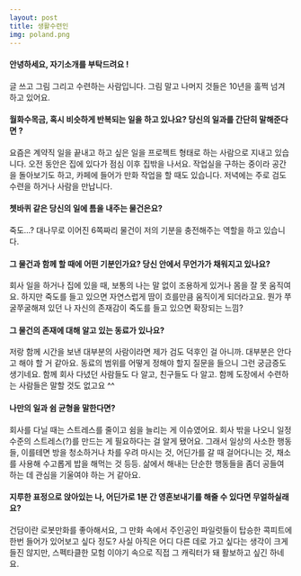 ```yaml
---
layout: post
title: 생활수련인
img: poland.png 
---
```



#### 안녕하세요, 자기소개를 부탁드려요 !

글 쓰고 그림 그리고 수련하는 사람입니다. 그림 말고 나머지 것들은 10년을 훌쩍 넘겨 하고 있어요. 

#### 월화수목금, 혹시 비슷하게 반복되는 일을 하고 있나요? 당신의 일과를 간단히 말해준다면 ?

요즘은 계약직 일을 끝내고 하고 싶은 일을 프로젝트 형태로 하는 사람으로 지내고 있습니다. 오전 동안은 집에 있다가 점심 이후 집밖을 나서요. 작업실을 구하는 중이라 공간을 돌아보기도 하고, 카페에 들어가 만화 작업을 할 때도 있습니다. 저녁에는 주로 검도 수련을 하거나 사람을 만납니다. 

#### 쳇바퀴 같은 당신의 일에 틈을 내주는 물건은요?

죽도...? 대나무로 이어진 6쪽짜리 물건이 저의 기분을 충전해주는 역할을 하고 있습니다. 

#### 그 물건과 함께 할 때에 어떤 기분인가요? 당신 안에서 무언가가 채워지고 있나요?

회사 일을 하거나 집에 있을 때, 보통의 나는 말 없이 조용하게 있거나 몸을 잘 못 움직여요. 하지만 죽도를 들고 있으면 자연스럽게 땀이 흐를만큼 움직이게 되더라고요. 뭔가 쭈굴쭈굴해져 있던 나 자신의 존재감이 죽도를 들고 있으면 확장되는 느낌?

#### 그 물건의 존재에 대해 알고 있는 동료가 있나요?

저랑 함께 시간을 보낸 대부분의 사람이라면 제가 검도 덕후인 걸 아니까. 대부분은 안다고 해야 할 거 같아요. 동료의 범위를 어떻게 정해야 할지 질문을 들으니 그런 궁금증도 생기네요. 함께 회사 다녔던 사람들도 다 알고, 친구들도 다 알고. 함께 도장에서 수련하는 사람들은 말할 것도 없고요 ^^

#### 나만의 일과 쉼 균형을 말한다면?

회사를 다닐 때는 스트레스를 줄이고 쉼을 늘리는 게 이슈였어요. 회사 밖을 나오니 일정 수준의 스트레스(?)를 만드는 게 필요하다는 걸 알게 됐어요. 그래서 일상의 사소한 행동들, 이를테면 방을 청소하거나 차를 우려 마시는 것, 어딘가를 갈 때 걸어다니는 것, 채소를 사용해 수고롭게 밥을 해먹는 것 등등. 삶에서 해내는 단순한 행동들을 좀더 공들여 하는 데 관심을 기울여야 하는 거 같아요.  

#### 지루한 표정으로 앉아있는 나, 어딘가로 1분 간 영혼보내기를 해줄 수 있다면 무얼하실래요?

건담이란 로봇만화를 좋아해서요, 그 만화 속에서 주인공인 파일럿들이 탑승한 콕피트에 한번 들어가 있어보고 싶다 정도? 사실 아직은 어디 다른 데로 가고 싶다는 생각이 크게 들진 않지만, 스펙타클한 모험 이야기 속으로 직접 그 캐릭터가 돼 활보하고 싶긴 하네요. 
